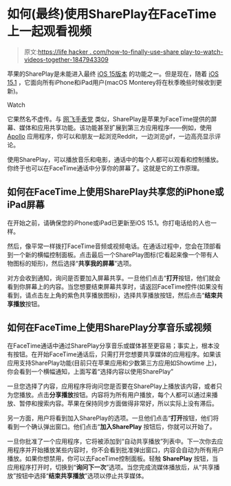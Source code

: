 # 如何(最终)使用SharePlay在FaceTime上一起观看视频

> 原文:[https://life hacker . com/how-to-finally-use-share play-to-watch-videos-together-1847943309](https://lifehacker.com/how-to-finally-use-shareplay-to-watch-videos-together-1847943309)

苹果的SharePlay是未能进入最终 [iOS 15版本](https://lifehacker.com/36-of-the-best-new-ios-15-features-for-iphone-1847674175) 的功能之一。但是现在，随着 [iOS 15.1](https://lifehacker.com/every-cool-ios-15-1-feature-update-worth-knowing-about-1847931068) ，它面向所有iPhone和iPad用户(macOS Monterey将在秋季晚些时候收到更新)。

Watch

它果然名不虚传。与 [网飞手表党](https://lifehacker.com/watch-shows-on-hulu-disney-and-more-with-your-friends-1842924419) 类似，SharePlay是苹果为FaceTime提供的屏幕、媒体和应用共享功能。该功能甚至扩展到第三方应用程序——例如，使用 [Apollo](https://apps.apple.com/us/app/apollo-for-reddit/id979274575#?platform=iphone) 应用程序，你可以和朋友一起浏览Reddit，一边浏览gif，一边高亮显示评论。

使用SharePlay，可以播放音乐和电影，通话中的每个人都可以观看和控制播放。你终于也可以在FaceTime通话中分享你的屏幕了。这就是它的工作原理。

## 如何在FaceTime上使用SharePlay共享您的iPhone或iPad屏幕

在开始之前，请确保您的iPhone或iPad已更新至iOS 15.1。你打电话给的人也一样。

然后，像平常一样拨打FaceTime音频或视频电话。在通话过程中，您会在顶部看到一个新的横幅控制面板。点击最后一个SharePlay图标(它看起来像一个带有人物图标的矩形)，然后选择“**共享我的屏幕**”选项。

对方会收到通知，询问是否要加入屏幕共享。一旦他们点击“**打开**按钮，他们就会看到你屏幕上的内容。当您想要结束屏幕共享时，请返回FaceTime控件(如果没有看到，请点击左上角的紫色共享播放图标)，选择共享播放按钮，然后点击“**结束共享播放**按钮。

## 如何在FaceTime上使用SharePlay分享音乐或视频

在FaceTime通话中通过SharePlay分享音乐或媒体甚至更容易；事实上，根本没有按钮。在开始FaceTime通话后，只需打开您想要共享媒体的应用程序。如果该应用支持SharePlay功能(目前只在苹果应用和少数第三方应用如Showtime 上)，你会看到一个横幅通知，上面写着“选择内容以使用SharePlay”

一旦您选择了内容，应用程序将询问您是否要在SharePlay上播放该内容，或者只为您播放。点击**分享播放**按钮。内容将为所有用户播放，每个人都可以通过来播放、暂停和搜索内容。苹果在保持同步方面做得非常好，所以实际上没有滞后。

另一方面，用户将看到加入SharePlay的选项。一旦他们点击“**打开**按钮，他们将看到一个确认弹出窗口。他们点击“**加入SharePlay** 按钮后，你就可以开始了。

一旦你批准了一个应用程序，它将被添加到“自动共享播放”列表中。下一次你去应用程序并开始播放某些内容时，你不会看到批准弹出窗口，内容会自动为所有用户播放。如果你想禁用，你可以去FaceTime控制面板。轻触 **SharePlay** 按钮，当应用程序打开时，切换到“**询问下一次**”选项。当您完成流媒体播放后，从“共享播放”按钮中选择“**结束共享播放**”选项以停止共享媒体。